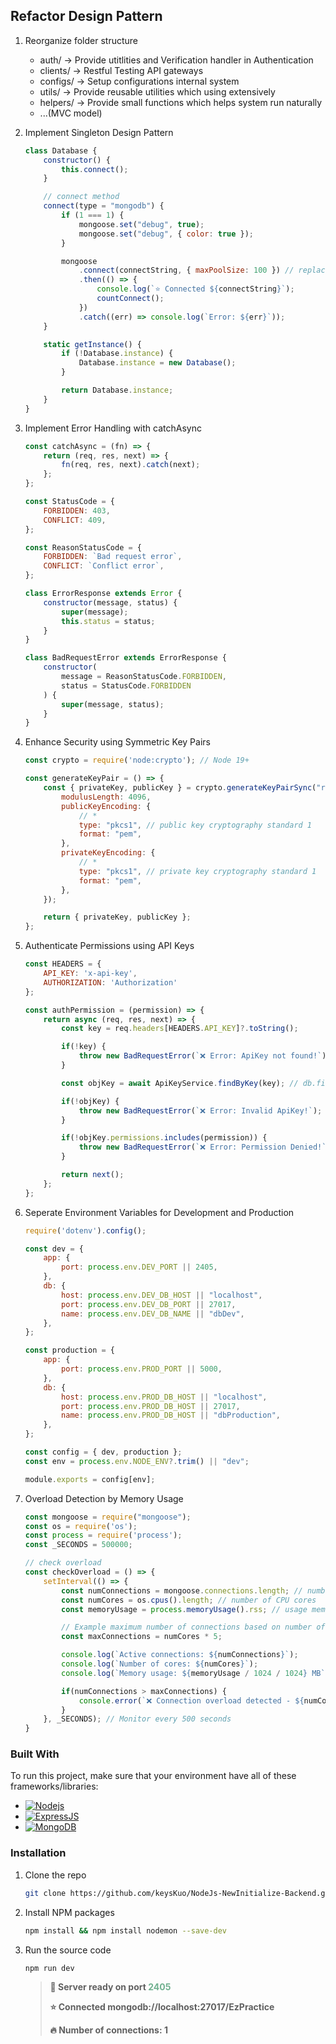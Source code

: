 ## Refactor Design Pattern

1.  Reorganize folder structure


    -   auth/       ->  Provide utitlities and Verification handler in Authentication
    -   clients/    ->  Restful Testing API gateways
    -   configs/    ->  Setup configurations internal system
    -   utils/      ->  Provide reusable utilities which using extensively
    -   helpers/    ->  Provide small functions which helps system run naturally
    -   ...(MVC model)


2.  Implement Singleton Design Pattern


    ```javascript
    class Database {
        constructor() {
            this.connect();
        }

        // connect method
        connect(type = "mongodb") {
            if (1 === 1) {
                mongoose.set("debug", true);
                mongoose.set("debug", { color: true });
            }

            mongoose
                .connect(connectString, { maxPoolSize: 100 }) // replace connectionString
                .then(() => {
                    console.log(`⭐ Connected ${connectString}`);
                    countConnect();
                })
                .catch((err) => console.log(`Error: ${err}`));
        }

        static getInstance() {
            if (!Database.instance) {
                Database.instance = new Database();
            }

            return Database.instance;
        }
    }
    ```


3.  Implement Error Handling with catchAsync


    ```javascript
    const catchAsync = (fn) => {
        return (req, res, next) => {
            fn(req, res, next).catch(next);
        };
    };
    ```


    ```javascript
    const StatusCode = {
        FORBIDDEN: 403,
        CONFLICT: 409,
    };

    const ReasonStatusCode = {
        FORBIDDEN: `Bad request error`,
        CONFLICT: `Conflict error`,
    };

    class ErrorResponse extends Error {
        constructor(message, status) {
            super(message);
            this.status = status;
        }
    }

    class BadRequestError extends ErrorResponse {
        constructor(
            message = ReasonStatusCode.FORBIDDEN,
            status = StatusCode.FORBIDDEN
        ) {
            super(message, status);
        }
    }
    ```


4.  Enhance Security using Symmetric Key Pairs


    ```javascript
    const crypto = require('node:crypto'); // Node 19+

    const generateKeyPair = () => {
        const { privateKey, publicKey } = crypto.generateKeyPairSync("rsa", {
            modulusLength: 4096,
            publicKeyEncoding: {
                // *
                type: "pkcs1", // public key cryptography standard 1
                format: "pem",
            },
            privateKeyEncoding: {
                // *
                type: "pkcs1", // private key cryptography standard 1
                format: "pem",
            },
        });

        return { privateKey, publicKey };
    };
    ```

5.  Authenticate Permissions using API Keys


    ```javascript
    const HEADERS = {
        API_KEY: 'x-api-key',
        AUTHORIZATION: 'Authorization'
    };

    const authPermission = (permission) => {
        return async (req, res, next) => {
            const key = req.headers[HEADERS.API_KEY]?.toString();

            if(!key) {
                throw new BadRequestError(`❌ Error: ApiKey not found!`);
            }

            const objKey = await ApiKeyService.findByKey(key); // db.findOne({key})

            if(!objKey) {
                throw new BadRequestError(`❌ Error: Invalid ApiKey!`);
            }

            if(!objKey.permissions.includes(permission)) {
                throw new BadRequestError(`❌ Error: Permission Denied!`);
            }

            return next();
        };
    };
    ```


6.  Seperate Environment Variables for Development and Production


    ```javascript
    require('dotenv').config();

    const dev = {
        app: {
            port: process.env.DEV_PORT || 2405,
        },
        db: {
            host: process.env.DEV_DB_HOST || "localhost",
            port: process.env.DEV_DB_PORT || 27017,
            name: process.env.DEV_DB_NAME || "dbDev",
        },
    };

    const production = {
        app: {
            port: process.env.PROD_PORT || 5000,
        },
        db: {
            host: process.env.PROD_DB_HOST || "localhost",
            port: process.env.PROD_DB_HOST || 27017,
            name: process.env.PROD_DB_HOST || "dbProduction",
        },
    };

    const config = { dev, production };
    const env = process.env.NODE_ENV?.trim() || "dev";

    module.exports = config[env];
    ```


7.  Overload Detection by Memory Usage


    ```javascript
    const mongoose = require("mongoose");
    const os = require('os');
    const process = require('process');
    const _SECONDS = 500000;

    // check overload
    const checkOverload = () => {
        setInterval(() => {
            const numConnections = mongoose.connections.length; // number of connections
            const numCores = os.cpus().length; // number of CPU cores
            const memoryUsage = process.memoryUsage().rss; // usage memory

            // Example maximum number of connections based on number of cores
            const maxConnections = numCores * 5;

            console.log(`Active connections: ${numConnections}`);
            console.log(`Number of cores: ${numCores}`);
            console.log(`Memory usage: ${memoryUsage / 1024 / 1024} MB`);

            if(numConnections > maxConnections) {
                console.error(`❌ Connection overload detected - ${numConnections} vs ${maxConnections}`);
            }
        }, _SECONDS); // Monitor every 500 seconds
    }
    ```


### Built With

To run this project, make sure that your environment have all of these frameworks/libraries:

-   [![Nodejs][Node.js]][Node-url]
-   [![ExpressJS][Express.js]][Express-url]
-   [![MongoDB][MongoDB]][MongoDB-url]

### Installation

1. Clone the repo
    ```sh
    git clone https://github.com/keysKuo/NodeJs-NewInitialize-Backend.git
    ```
2. Install NPM packages
    ```sh
    npm install && npm install nodemon --save-dev
    ```
3. Run the source code
    ```sh
    npm run dev
    ```

    > **🚀 Server ready on port <span style="color: #71B190">2405</span>**
    >
    > **⭐ Connected mongodb://localhost:27017/EzPractice**
    >
    > **🔥 Number of connections: 1**

[Node.js]: https://img.shields.io/badge/Node.js-43853D?style=for-the-badge&logo=node.js&logoColor=white
[Node-url]: https://nodejs.org/
[Express.js]: https://img.shields.io/badge/Express.js-404D59?style=for-the-badge
[Express-url]: https://expressjs.com/
[MongoDB]: https://img.shields.io/badge/MongoDB-4EA94B?style=for-the-badge&logo=mongodb&logoColor=white
[MongoDB-url]: https://www.mongodb.com/
